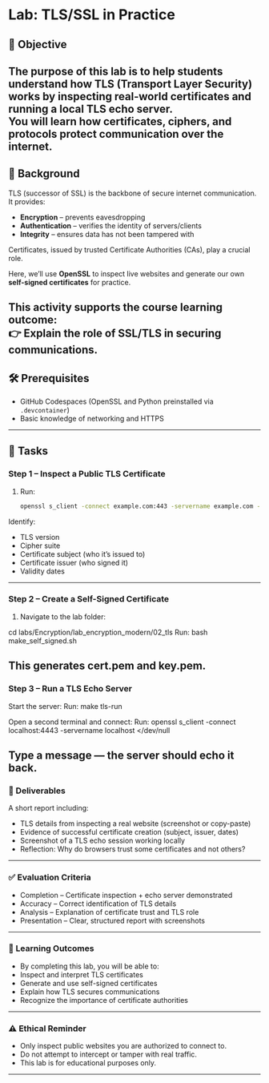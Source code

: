 # Lab: TLS/SSL in Practice
## 🎯 Objective
The purpose of this lab is to help students **understand how TLS (Transport Layer Security) works** by inspecting real-world certificates and running a local TLS echo server.  
You will learn how **certificates, ciphers, and protocols** protect communication over the internet.
---
## 📖 Background
TLS (successor of SSL) is the backbone of secure internet communication. It provides:
- **Encryption** – prevents eavesdropping  
- **Authentication** – verifies the identity of servers/clients  
- **Integrity** – ensures data has not been tampered with  

Certificates, issued by trusted Certificate Authorities (CAs), play a crucial role.  

Here, we’ll use **OpenSSL** to inspect live websites and generate our own **self-signed certificates** for practice.

This activity supports the course learning outcome:  
👉 **Explain the role of SSL/TLS in securing communications.**
---
## 🛠️ Prerequisites
* GitHub Codespaces (OpenSSL and Python preinstalled via `.devcontainer`)  
* Basic knowledge of networking and HTTPS  
---
## 📝 Tasks
### Step 1 – Inspect a Public TLS Certificate
1. Run:
   ```bash
   openssl s_client -connect example.com:443 -servername example.com -showcerts </dev/null
Identify:
* TLS version
* Cipher suite
* Certificate subject (who it’s issued to)
* Certificate issuer (who signed it)
* Validity dates
---
### Step 2 – Create a Self-Signed Certificate
1.	Navigate to the lab folder:

cd labs/Encryption/lab_encryption_modern/02_tls
Run:
bash make_self_signed.sh

This generates cert.pem and key.pem.
---
### Step 3 – Run a TLS Echo Server
Start the server:
Run:
make tls-run

Open a second terminal and connect:
Run:
openssl s_client -connect localhost:4443 -servername localhost </dev/null

Type a message — the server should echo it back.
---
### 📂 Deliverables
A short report including:
* TLS details from inspecting a real website (screenshot or copy-paste)
* Evidence of successful certificate creation (subject, issuer, dates)
* Screenshot of a TLS echo session working locally
* Reflection: Why do browsers trust some certificates and not others?
---
### ✅ Evaluation Criteria
* Completion – Certificate inspection + echo server demonstrated
* Accuracy – Correct identification of TLS details
* Analysis – Explanation of certificate trust and TLS role
* Presentation – Clear, structured report with screenshots
---
### 📘 Learning Outcomes
* By completing this lab, you will be able to:
* Inspect and interpret TLS certificates
* Generate and use self-signed certificates
* Explain how TLS secures communications
* Recognize the importance of certificate authorities
---
### ⚠️ Ethical Reminder
- Only inspect public websites you are authorized to connect to.
- Do not attempt to intercept or tamper with real traffic.
- This lab is for educational purposes only.
---